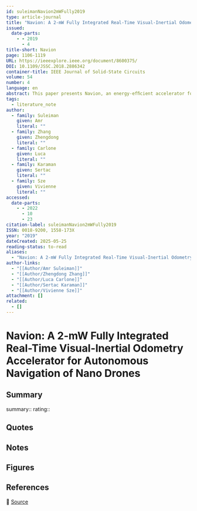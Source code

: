 ```yaml
---
id: suleimanNavion2mWFully2019
type: article-journal
title: "Navion: A 2-mW Fully Integrated Real-Time Visual-Inertial Odometry Accelerator for Autonomous Navigation of Nano Drones"
issued:
  date-parts:
    - - 2019
      - 4
title-short: Navion
page: 1106-1119
URL: https://ieeexplore.ieee.org/document/8600375/
DOI: 10.1109/JSSC.2018.2886342
container-title: IEEE Journal of Solid-State Circuits
volume: 54
number: 4
language: en
abstract: This paper presents Navion, an energy-efﬁcient accelerator for visual-inertial odometry (VIO) that enables autonomous navigation of miniaturized robots (e.g., nano drones), and virtual reality (VR)/augmented reality (AR) on portable devices. The chip uses inertial measurements and mono/stereo images to estimate the drone’s trajectory and a 3-D map of the environment. This estimate is obtained by running a state-of-theart VIO algorithm based on non-linear factor graph optimization, which requires large irregularly structured memories and heterogeneous computation ﬂow. To reduce the energy consumption and footprint, the entire VIO system is fully integrated on-chip to eliminate costly off-chip processing and storage. This paper uses compression and exploits both structured and unstructured sparsity to reduce on-chip memory size by 4.1×. Parallelism is used under tight area constraints to increase throughput by 43%. The chip is fabricated in 65-nm CMOS and can process 752 × 480 stereo images from EuRoC data set in real time at 20 frames per second (fps) consuming only an average power of 2 mW. At its peak performance, Navion can process stereo images at up to 171 fps and inertial measurements at up to 52 kHz, while consuming an average of 24 mW. The chip is conﬁgurable to maximize accuracy, throughput, and energy-efﬁciency tradeoffs and to adapt to different environments. To the best of our knowledge, this is the ﬁrst fully integrated VIO system in an application-speciﬁed integrated circuit (ASIC).
tags:
  - literature_note
author:
  - family: Suleiman
    given: Amr
    literal: ""
  - family: Zhang
    given: Zhengdong
    literal: ""
  - family: Carlone
    given: Luca
    literal: ""
  - family: Karaman
    given: Sertac
    literal: ""
  - family: Sze
    given: Vivienne
    literal: ""
accessed:
  date-parts:
    - - 2022
      - 10
      - 23
citation-label: suleimanNavion2mWFully2019
ISSN: 0018-9200, 1558-173X
year: "2019"
dateCreated: 2025-05-25
reading-status: to-read
aliases:
  - "Navion: A 2-mW Fully Integrated Real-Time Visual-Inertial Odometry Accelerator for Autonomous Navigation of Nano Drones"
author-links:
  - "[[Author/Amr Suleiman]]"
  - "[[Author/Zhengdong Zhang]]"
  - "[[Author/Luca Carlone]]"
  - "[[Author/Sertac Karaman]]"
  - "[[Author/Vivienne Sze]]"
attachment: []
related:
  - []
---
```


# Navion: A 2-mW Fully Integrated Real-Time Visual-Inertial Odometry Accelerator for Autonomous Navigation of Nano Drones

## Summary
summary::
rating::

## Quotes

## Notes

## Figures

## References

🔗 [Source](https://ieeexplore.ieee.org/document/8600375/)

